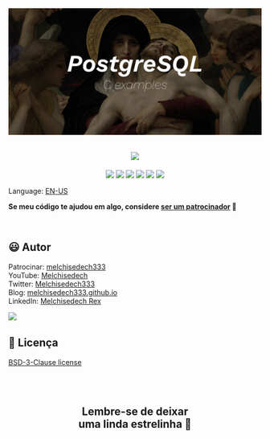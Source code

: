 
<div align='center'>

<img src="images/banner.jpg" >

</div>

<br>

<p align="center">
    <a href="https://github.com/sponsors/melchisedech333"><img src="https://img.shields.io/badge/patrocinar-30363D?style=for-the-badge&logo=GitHub-Sponsors&logoColor=#white" ></a>
    <br><br>
    <img src="https://badgen.net/badge/nível de amor/7 de 10/purple" >
    <img src="https://img.shields.io/github/languages/count/melchisedech333/c-postgresql?color=%23f34b7d&label=linguagens" >
    <img src="https://img.shields.io/github/languages/top/melchisedech333/c-postgresql?color=%23f34b7d" >
    <img src="https://img.shields.io/github/directory-file-count/melchisedech333/c-postgresql?label=arquivos" >
    <img src="https://img.shields.io/github/repo-size/melchisedech333/c-postgresql?label=tamanho repo" >
    <img src="https://img.shields.io/github/license/melchisedech333/c-postgresql?label=licen%C3%A7a" >
</p>

Language: <a href="readme.md">EN-US</a>



**Se meu código te ajudou em algo, considere [ser um patrocinador](https://github.com/sponsors/melchisedech333) :blue_heart:** 

<br>

:smiley: Autor
---

Patrocinar: [melchisedech333](https://github.com/sponsors/melchisedech333)<br>
YouTube: [Melchisedech](https://www.youtube.com/channel/UC4Sh4wxncr5arnydpUfWPKw)<br>
Twitter: [Melchisedech333](https://twitter.com/Melchisedech333)<br>
Blog: [melchisedech333.github.io](https://melchisedech333.github.io/)<br>
LinkedIn: [Melchisedech Rex](https://www.linkedin.com/in/melchisedech-rex-724152235/)

<img src="https://github.com/melchisedech333.png?size=200" height="100" />

<br>

:scroll: Licença
---

[ BSD-3-Clause license](./license)

<br><br>

<div align="center">

## Lembre-se de deixar <br> uma linda estrelinha :star_struck:

</div>


